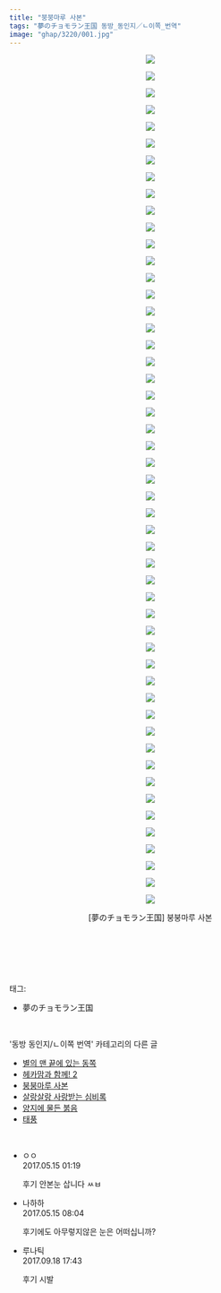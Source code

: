 ```yaml
---
title: "붕붕마루 사본"
tags: "夢のチョモラン王国 동방_동인지／ㄴ이쪽_번역"
image: "ghap/3220/001.jpg"
---
```

<div class="article">
<p style="text-align: center; clear: none; float: none;"><img src="{{ site.nasurl }}/ghap/3220/001.jpg"/></p>
<p style="text-align: center; clear: none; float: none;"><img src="{{ site.nasurl }}/ghap/3220/002.jpg"/></p>
<p style="text-align: center; clear: none; float: none;"><img src="{{ site.nasurl }}/ghap/3220/003.jpg"/></p>
<p style="text-align: center; clear: none; float: none;"><img src="{{ site.nasurl }}/ghap/3220/004.jpg"/></p>
<p style="text-align: center; clear: none; float: none;"><img src="{{ site.nasurl }}/ghap/3220/005.jpg"/></p>
<p style="text-align: center; clear: none; float: none;"><img src="{{ site.nasurl }}/ghap/3220/006.jpg"/></p>
<p style="text-align: center; clear: none; float: none;"><img src="{{ site.nasurl }}/ghap/3220/007.jpg"/></p>
<p style="text-align: center; clear: none; float: none;"><img src="{{ site.nasurl }}/ghap/3220/008.jpg"/></p>
<p style="text-align: center; clear: none; float: none;"><img src="{{ site.nasurl }}/ghap/3220/009.jpg"/></p>
<p style="text-align: center; clear: none; float: none;"><img src="{{ site.nasurl }}/ghap/3220/010.jpg"/></p>
<p style="text-align: center; clear: none; float: none;"><img src="{{ site.nasurl }}/ghap/3220/011.jpg"/></p>
<p style="text-align: center; clear: none; float: none;"><img src="{{ site.nasurl }}/ghap/3220/012.jpg"/></p>
<p style="text-align: center; clear: none; float: none;"><img src="{{ site.nasurl }}/ghap/3220/013.jpg"/></p>
<p style="text-align: center; clear: none; float: none;"><img src="{{ site.nasurl }}/ghap/3220/014.jpg"/></p>
<p style="text-align: center; clear: none; float: none;"><img src="{{ site.nasurl }}/ghap/3220/015.jpg"/></p>
<p style="text-align: center; clear: none; float: none;"><img src="{{ site.nasurl }}/ghap/3220/016.jpg"/></p>
<p style="text-align: center; clear: none; float: none;"><img src="{{ site.nasurl }}/ghap/3220/017.jpg"/></p>
<p style="text-align: center; clear: none; float: none;"><img src="{{ site.nasurl }}/ghap/3220/018.jpg"/></p>
<p style="text-align: center; clear: none; float: none;"><img src="{{ site.nasurl }}/ghap/3220/019.jpg"/></p>
<p style="text-align: center; clear: none; float: none;"><img src="{{ site.nasurl }}/ghap/3220/020.jpg"/></p>
<p style="text-align: center; clear: none; float: none;"><img src="{{ site.nasurl }}/ghap/3220/021.jpg"/></p>
<p style="text-align: center; clear: none; float: none;"><img src="{{ site.nasurl }}/ghap/3220/022.jpg"/></p>
<p style="text-align: center; clear: none; float: none;"><img src="{{ site.nasurl }}/ghap/3220/023.jpg"/></p>
<p style="text-align: center; clear: none; float: none;"><img src="{{ site.nasurl }}/ghap/3220/024.jpg"/></p>
<p style="text-align: center; clear: none; float: none;"><img src="{{ site.nasurl }}/ghap/3220/025.jpg"/></p>
<p style="text-align: center; clear: none; float: none;"><img src="{{ site.nasurl }}/ghap/3220/026.jpg"/></p>
<p style="text-align: center; clear: none; float: none;"><img src="{{ site.nasurl }}/ghap/3220/027.jpg"/></p>
<p style="text-align: center; clear: none; float: none;"><img src="{{ site.nasurl }}/ghap/3220/028.jpg"/></p>
<p style="text-align: center; clear: none; float: none;"><img src="{{ site.nasurl }}/ghap/3220/029.jpg"/></p>
<p style="text-align: center; clear: none; float: none;"><img src="{{ site.nasurl }}/ghap/3220/030.jpg"/></p>
<p style="text-align: center; clear: none; float: none;"><img src="{{ site.nasurl }}/ghap/3220/031.jpg"/></p>
<p style="text-align: center; clear: none; float: none;"><img src="{{ site.nasurl }}/ghap/3220/032.jpg"/></p>
<p style="text-align: center; clear: none; float: none;"><img src="{{ site.nasurl }}/ghap/3220/033.jpg"/></p>
<p style="text-align: center; clear: none; float: none;"><img src="{{ site.nasurl }}/ghap/3220/034.jpg"/></p>
<p style="text-align: center; clear: none; float: none;"><img src="{{ site.nasurl }}/ghap/3220/035.jpg"/></p>
<p style="text-align: center; clear: none; float: none;"><img src="{{ site.nasurl }}/ghap/3220/036.jpg"/></p>
<p style="text-align: center; clear: none; float: none;"><img src="{{ site.nasurl }}/ghap/3220/037.jpg"/></p>
<p style="text-align: center; clear: none; float: none;"><img src="{{ site.nasurl }}/ghap/3220/038.jpg"/></p>
<p style="text-align: center; clear: none; float: none;"><img src="{{ site.nasurl }}/ghap/3220/039.jpg"/></p>
<p style="text-align: center; clear: none; float: none;"><img src="{{ site.nasurl }}/ghap/3220/040.jpg"/></p>
<p style="text-align: center; clear: none; float: none;"><img src="{{ site.nasurl }}/ghap/3220/041.jpg"/></p>
<p style="text-align: center; clear: none; float: none;"><img src="{{ site.nasurl }}/ghap/3220/042.jpg"/></p>
<p style="text-align: center; clear: none; float: none;"><img src="{{ site.nasurl }}/ghap/3220/043.jpg"/></p>
<p style="text-align: center; clear: none; float: none;"><img src="{{ site.nasurl }}/ghap/3220/044.jpg"/></p>
<p style="text-align: center; clear: none; float: none;"><img src="{{ site.nasurl }}/ghap/3220/045.jpg"/></p>
<p style="text-align: center; clear: none; float: none;"><img src="{{ site.nasurl }}/ghap/3220/046.jpg"/></p>
<p style="text-align: center; clear: none; float: none;"><img src="{{ site.nasurl }}/ghap/3220/047.jpg"/></p>
<p style="text-align: center; clear: none; float: none;"><img src="{{ site.nasurl }}/ghap/3220/048.jpg"/></p>
<p style="text-align: center; clear: none; float: none;"><img src="{{ site.nasurl }}/ghap/3220/049.jpg"/></p>
<p style="text-align: center; clear: none; float: none;"><img src="{{ site.nasurl }}/ghap/3220/050.jpg"/></p>
<p style="text-align: center; clear: none; float: none;"><img src="{{ site.nasurl }}/ghap/3220/051.jpg"/></p>
<p style="text-align: center; clear: none; float: none;">[夢のチョモラン王国] 붕붕마루 사본</p>
<p style="text-align: center; clear: none; float: none;"><br/></p>
<p><br/></p>
</div><br/>
<div class="tagTrail">
<p>태그: </p>
<ul>
<li>夢のチョモラン王国</li>
</ul>
</div><br/>
<div class="another">
<p>'동방 동인지/ㄴ이쪽 번역' 카테고리의 다른 글</p>
<ul>
<li><a href="/2017-05-12-ghap_3232">별의 맨 끝에 있는 동쪽</a></li>
<li><a href="/2017-05-09-ghap_3221">헤카맘과 함께! 2</a></li>
<li><a href="/2017-05-08-ghap_3220">붕붕마루 사본</a></li>
<li><a href="/2017-05-05-ghap_3219">살랑살랑 사랑받는 심비록</a></li>
<li><a href="/2017-05-02-ghap_3218">양지에 물든 붉음</a></li>
<li><a href="/2017-04-30-ghap_3217">태풍</a></li>
</ul>
</div><br/>
<div class="cb_module cb_fluid">
<div class="cb_wrt cb_profile">
<div class="comment">
<ul>
<li class="cb_thumb_off" id="comment14989104">
<div class="cb_comment_area">
<div class="cb_info_area">
<div class="cb_section">
<span class="cb_nick_name">ㅇㅇ</span>
</div>
<div class="cb_section">
<span class="cb_date">2017.05.15 01:19 </span>
</div>
</div>
<div class="cb_dsc_comment">
<p class="cb_dsc">
											후기 안본눈 삽니다 ㅆㅂ
										</p>
</div>
</div></li>
<li class="cb_thumb_off" id="comment14989362">
<div class="cb_comment_area">
<div class="cb_info_area">
<div class="cb_section">
<span class="cb_nick_name">나하하</span>
</div>
<div class="cb_section">
<span class="cb_date">2017.05.15 08:04 </span>
</div>
</div>
<div class="cb_dsc_comment">
<p class="cb_dsc">
											후기에도 아무렇지않은 눈은 어떠십니까?
										</p>
</div>
</div></li>
<li class="cb_thumb_off" id="comment15085488">
<div class="cb_comment_area">
<div class="cb_info_area">
<div class="cb_section">
<span class="cb_nick_name">루나틱</span>
</div>
<div class="cb_section">
<span class="cb_date">2017.09.18 17:43 </span>
</div>
</div>
<div class="cb_dsc_comment">
<p class="cb_dsc">
											후기 시발
										</p>
</div>
</div></li>
</ul>
</div>
</div><!-- commentList close -->
</div><br/>
